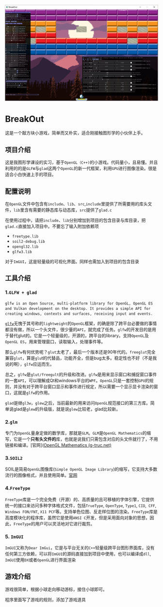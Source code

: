 ![img](README.assets/%N66B34_U_@IX7U}471DH.png)

# BreakOut

这是一个敲方块小游戏，简单而又朴实，适合刚接触图形学的小伙伴上手。

## 项目介绍

​	这是我图形学课设的实习，基于`OpenGL（C++)`的小游戏。代码量小，且易懂。并且利用的的是`GLFW`与`glad`这两个`OpenGL`的新一代框架，利用`GPU`进行图像渲染。很是适合小白快速上手的项目。

## 配置说明

在`OpenGL`文件中包含有`include`、`lib`、`src`,`include`里提供了所需要用的库头文件，`lib`里含有需要的静态库与动态库，`src`提供了`glad.c`

在使用过程中，请把`include`、`lib`分别增加到项目的包含目录与库目录，把`glad.c`直接加入项目中。不要忘了输入附加依赖项

+   `freetype.lib`
+   `soil2-debug.lib`
+   `opengl32.lib`
+   `glfw3.lib`

对于`ImGUI`，这是轻量级的可视化界面。同样也需加入到项目的包含目录

## 工具介绍

### 1.`GLFW + glad`

`glfw is an Open Source, multi-platform library for OpenGL, OpenGL ES and Vulkan development on the desktop. It provides a simple API for creating windows, contexts and surfaces, receiving input and events.`

[`glfw`](https://www.glfw.org/)无愧于其号称的`lightweight`的`OpenGL`框架，的确是除了跨平台必要做的事情都没有做，所以一个头文件，很少量的`API`，就完成了任务。`glfw`的开发目的是用于替代glut的。它是一个轻量级的，开源的，跨平台的library。支持`OpenGL`及`OpenGL ES`，用来管理窗口，读取输入，处理事件等。

那么`glfw`有何优势呢？`glut`太老了，最后一个版本还是90年代的。`freeglut`完全兼容`glut`，算是`glu`t的代替品，功能齐全，但是bug太多。稳定性也不好（不是我说的啊），`glfw`应运而生。

总之，`glfw`是`glut/freegult`的升级和改进。`glfw`是用来显示窗口和捕捉窗口事件的一套`API`，可以理解成Qt和windows平台的`WPF`。`OpenGL`只是一套控制`GPU`的规则，并没有对于跨平台窗口显示和事件进行规定，所以需要一个显示显卡渲染的窗口，这就是`glfw`的作用。

`glad`是继`gl3w`，`glew`之后，当前最新的用来访问`OpenGL`规范接口的第三方库。简单说glad是`glew`的升级版，就是说`glew`比较老，glad比较新。

### 2.`glm`

专门为`OpenGL`量身定做的数学库，那就是`GLM`。`GLM`是`OpenGL Mathematics`的缩写，它是一个**只有头文件的**库，也就是说我们只需包含对应的头文件就行了，不用链接和编译。[官网]([OpenGL Mathematics (g-truc.net)](https://glm.g-truc.net/0.9.8/index.html)

### 3.`SOIL2`

SOIL是简易`OpenGL`图像库(`Simple OpenGL Image Library`)的缩写，它支持大多数流行的图像格式，并且使用简单。[官网](http://www.lonesock.net/soil.html)

### 4.`FreeType`

`FreeType`库是一个完全免费（开源）的、高质量的且可移植的字体引擎，它提供统一的接口来访问多种字体格式文件，包括`TrueType`, `OpenType`, `Type1`, `CID`,` CFF`, `Windows FON/FNT`, `X11 PCF`等。支持单色位图、反走样位图的渲染。`FreeType`库是高度模块化的程序库，虽然它是使用`ANSI C`开发，但是采用面向对象的思想，因此，`FreeType`的用户可以灵活地对它进行裁剪。

### 5. `ImGUI`

`ImGUI`又称为`Dear ImGui`，它是与平台无关的`C++`轻量级跨平台图形界面库，没有任何第三方依赖，可以将`ImGUI`的源码直接加到项目中使用，也可以编译成`dll`, `ImGUI`使用`DX`或者`OpenGL`进行界面渲染

## 游戏介绍

游戏很简单，根据小球走向移动游标，接住小球即可。

程序里面写了游戏的规则，添加了游戏道具

